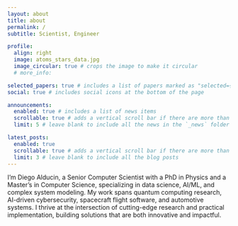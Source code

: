 ```yaml
---
layout: about
title: about
permalink: /
subtitle: Scientist, Engineer

profile:
  align: right
  image: atoms_stars_data.jpg
  image_circular: true # crops the image to make it circular
  # more_info:

selected_papers: true # includes a list of papers marked as "selected={true}"
social: true # includes social icons at the bottom of the page

announcements:
  enabled: true # includes a list of news items
  scrollable: true # adds a vertical scroll bar if there are more than 3 news items
  limit: 5 # leave blank to include all the news in the `_news` folder

latest_posts:
  enabled: true
  scrollable: true # adds a vertical scroll bar if there are more than 3 new posts items
  limit: 3 # leave blank to include all the blog posts
---
```


I’m Diego Alducin, a Senior Computer Scientist with a PhD in Physics and a Master’s in Computer Science, specializing in data science, AI/ML, and complex system modeling. My work spans quantum computing research, AI-driven cybersecurity, spacecraft flight software, and automotive systems. I thrive at the intersection of cutting-edge research and practical implementation, building solutions that are both innovative and impactful.